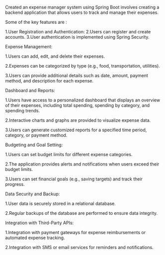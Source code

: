 Created an expense manager system using Spring Boot involves creating a backend application that allows users to track and manage their expenses.

Some of the key features are :

1.User Registration and Authentication:
2.Users can register and create accounts.
3.User authentication is implemented using Spring Security.

Expense Management:

1.Users can add, edit, and delete their expenses.

2.Expenses can be categorized by type (e.g., food, transportation, utilities).

3.Users can provide additional details such as date, amount, payment method, and description for each expense.

Dashboard and Reports:

1.Users have access to a personalized dashboard that displays an overview of their expenses, including total spending, spending by category, and spending trends.

2.Interactive charts and graphs are provided to visualize expense data.

3.Users can generate customized reports for a specified time period, category, or payment method.

Budgeting and Goal Setting:

1.Users can set budget limits for different expense categories.

2.The application provides alerts and notifications when users exceed their budget limits.

3.Users can set financial goals (e.g., saving targets) and track their progress.

Data Security and Backup:

1.User data is securely stored in a relational database.

2.Regular backups of the database are performed to ensure data integrity.

Integration with Third-Party APIs:

1.Integration with payment gateways for expense reimbursements or automated expense tracking.

2.Integration with SMS or email services for reminders and notifications.
